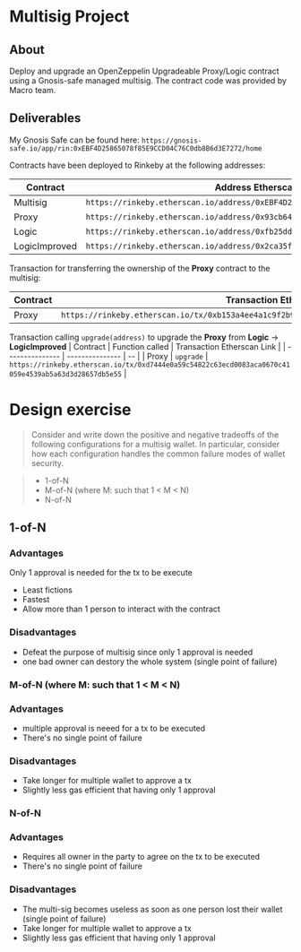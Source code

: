 # Multisig Project

## About
Deploy and upgrade an OpenZeppelin Upgradeable Proxy/Logic contract using a Gnosis-safe managed multisig. The contract code was provided by Macro team. 

## Deliverables

My Gnosis Safe can be found here: `https://gnosis-safe.io/app/rin:0xEBF4D25865078f85E9CCD04C76C0db8B6d3E7272/home`

Contracts have been deployed to Rinkeby at the following addresses:

| Contract | Address Etherscan Link | Transaction Etherscan Link |
| -------- | ------- | --------- |
| Multisig | `https://rinkeby.etherscan.io/address/0xEBF4D25865078f85E9CCD04C76C0db8B6d3E7272` | `https://rinkeby.etherscan.io/tx/0x4ef8cd56888bb8903de3d881e5587c6926ad152de79f5d81cf3dc96eaac23c69` |
| Proxy | `https://rinkeby.etherscan.io/address/0x93cb644d000610b735baa7dfe2cccc82e7e9d858` | `https://rinkeby.etherscan.io/tx/0x1dc4d4c246cf10efe1aae32af3231be63751c7937f029c00e8a4cb2fb63581ed`|
| Logic | `https://rinkeby.etherscan.io/address/0xfb25dd785353d5483fd600fc87b0148c9771a7ce` | `https://rinkeby.etherscan.io/tx/0x35128fd0ddcee43b80af33f0731674eedec9a2d902c00fb8c54974b27f9084c9` |
| LogicImproved | `https://rinkeby.etherscan.io/address/0x2ca35f05f1c0028462dc9730ee77fa296f873458` | `https://rinkeby.etherscan.io/tx/0xcdff30cb81023a533cd26b19b0114e5ba98265e11aeb16aab3b4842da83f5bf4` |

Transaction for transferring the ownership of the **Proxy** contract to the multisig:

| Contract | Transaction Etherscan Link |
| -------- | -- |
| Proxy | `https://rinkeby.etherscan.io/tx/0xb153a4ee4a1c9f2b9418a0fe838d01d39a86d1ff37489248bdd1f88405ea468a` |

Transaction calling `upgrade(address)` to upgrade the **Proxy** from **Logic** -> **LogicImproved**
| Contract | Function called | Transaction Etherscan Link |
| --------------- | --------------- | -- |
| Proxy | `upgrade` | `https://rinkeby.etherscan.io/tx/0xd7444e0a59c54822c63ecd0083aca0670c41059e4539ab5a63d3d28657db5e55` |

# Design exercise

> Consider and write down the positive and negative tradeoffs of the following configurations for a multisig wallet. In particular, consider how each configuration handles the common failure modes of wallet security.

> - 1-of-N
> - M-of-N (where M: such that 1 < M < N)
> - N-of-N

## 1-of-N

### Advantages
Only 1 approval is needed for the tx to be execute
* Least fictions
* Fastest
* Allow more than 1 person to interact with the contract

### Disadvantages

* Defeat the purpose of multisig since only 1 approval is needed
* one bad owner can destory the whole system (single point of failure)

### M-of-N (where M: such that 1 < M < N)

### Advantages

* multiple approval is neeed for a tx to be executed
* There's no single point of failure

### Disadvantages

* Take longer for multiple wallet to approve a tx
* Slightly less gas efficient that having only 1 approval

### N-of-N

### Advantages

* Requires all owner in the party to agree on the tx to be executed
* There's no single point of failure

### Disadvantages

* The multi-sig becomes useless as soon as one person lost their wallet (single point of failure)
* Take longer for multiple wallet to approve a tx
* Slightly less gas efficient that having only 1 approval
